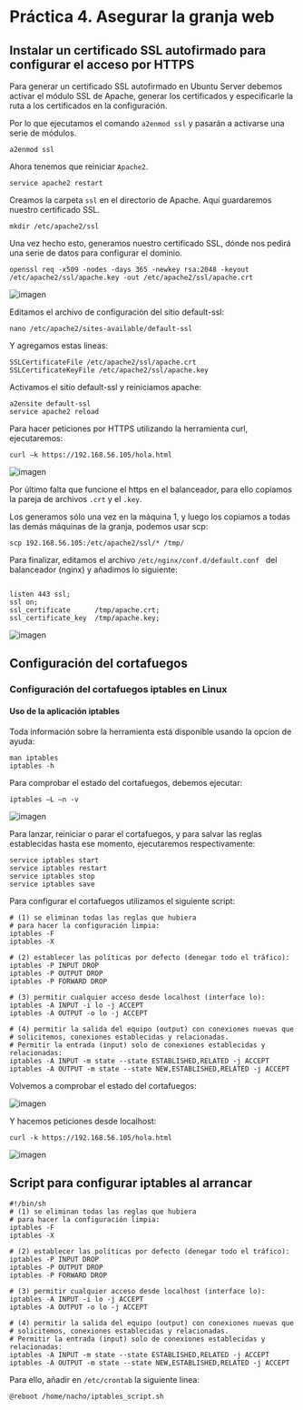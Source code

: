 # Práctica 4. Asegurar la granja web

## Instalar un certificado SSL autofirmado para configurar el acceso por HTTPS

Para generar un certificado SSL autofirmado en Ubuntu Server debemos activar el módulo SSL de Apache, generar los certificados y especificarle la ruta a los certificados en la configuración.

Por lo que ejecutamos el comando `a2enmod ssl` y pasarán a activarse una serie de módulos.

```
a2enmod ssl
```

Ahora tenemos que reiniciar `Apache2`.

```
service apache2 restart
```

Creamos la carpeta `ssl` en el directorio de Apache. Aquí guardaremos nuestro certificado SSL.

```
mkdir /etc/apache2/ssl
```

Una vez hecho esto, generamos nuestro certificado SSL, dónde nos pedirá una serie de datos para configurar el dominio.

```
openssl req -x509 -nodes -days 365 -newkey rsa:2048 -keyout /etc/apache2/ssl/apache.key -out /etc/apache2/ssl/apache.crt
```

![imagen](https://github.com/nachoirurita/SWAP/blob/master/Prácticas/P4/Capturas/captura1.png)

Editamos el archivo de configuración del sitio default-ssl:

```
nano /etc/apache2/sites-available/default-ssl
```

Y agregamos estas lineas: 

```
SSLCertificateFile /etc/apache2/ssl/apache.crt 
SSLCertificateKeyFile /etc/apache2/ssl/apache.key
```

Activamos el sitio default-ssl y reiniciamos apache:

```
a2ensite default-ssl 
service apache2 reload
```

Para hacer peticiones por HTTPS utilizando la herramienta curl, ejecutaremos:

```
curl –k https://192.168.56.105/hola.html
```

![imagen](https://github.com/nachoirurita/SWAP/blob/master/Prácticas/P4/Capturas/captura2.png)

Por último falta que funcione el https en el balanceador, para ello copiamos la pareja de archivos `.crt` y el `.key`.

Los generamos sólo una vez en la máquina 1, y luego los copiamos a todas las demás máquinas de la granja, podemos usar scp:

```
scp 192.168.56.105:/etc/apache2/ssl/* /tmp/
``` 

Para finalizar, editamos el archivo `/etc/nginx/conf.d/default.conf ` del balanceador (nginx) y añadimos lo siguiente:

```

listen 443 ssl;
ssl on;
ssl_certificate      /tmp/apache.crt;
ssl_certificate_key  /tmp/apache.key;
```

![imagen](https://github.com/nachoirurita/SWAP/blob/master/Prácticas/P4/Capturas/captura6.png)

## Configuración del cortafuegos

### Configuración del cortafuegos iptables en Linux

#### Uso de la aplicación iptables

Toda información sobre la herramienta está disponible usando la opcion de ayuda:

```
man iptables
iptables -h
```

Para comprobar el estado del cortafuegos, debemos ejecutar:

```
iptables –L –n -v
```

![imagen](https://github.com/nachoirurita/SWAP/blob/master/Prácticas/P4/Capturas/captura3.png)

Para lanzar, reiniciar o parar el cortafuegos, y para salvar las reglas establecidas hasta ese momento, ejecutaremos respectivamente:

```
service iptables start
service iptables restart
service iptables stop 
service iptables save
```

Para configurar el cortafuegos utilizamos el siguiente script:

```
# (1) se eliminan todas las reglas que hubiera 
# para hacer la configuración limpia:
iptables -F
iptables -X

# (2) establecer las políticas por defecto (denegar todo el tráfico): 
iptables -P INPUT DROP
iptables -P OUTPUT DROP 
iptables -P FORWARD DROP

# (3) permitir cualquier acceso desde localhost (interface lo): 
iptables -A INPUT -i lo -j ACCEPT
iptables -A OUTPUT -o lo -j ACCEPT

# (4) permitir la salida del equipo (output) con conexiones nuevas que 
# solicitemos, conexiones establecidas y relacionadas. 
# Permitir la entrada (input) solo de conexiones establecidas y relacionadas: 
iptables -A INPUT -m state --state ESTABLISHED,RELATED -j ACCEPT 
iptables -A OUTPUT -m state --state NEW,ESTABLISHED,RELATED -j ACCEPT
```

Volvemos a comprobar el estado del cortafuegos:

![imagen](https://github.com/nachoirurita/SWAP/blob/master/Prácticas/P4/Capturas/captura4.png)

Y hacemos peticiones desde localhost:

```
curl -k https://192.168.56.105/hola.html
```

![imagen](https://github.com/nachoirurita/SWAP/blob/master/Prácticas/P4/Capturas/captura5.png)

## Script para configurar iptables al arrancar

```
#!/bin/sh
# (1) se eliminan todas las reglas que hubiera 
# para hacer la configuración limpia:
iptables -F
iptables -X

# (2) establecer las políticas por defecto (denegar todo el tráfico): 
iptables -P INPUT DROP
iptables -P OUTPUT DROP 
iptables -P FORWARD DROP

# (3) permitir cualquier acceso desde localhost (interface lo): 
iptables -A INPUT -i lo -j ACCEPT
iptables -A OUTPUT -o lo -j ACCEPT

# (4) permitir la salida del equipo (output) con conexiones nuevas que 
# solicitemos, conexiones establecidas y relacionadas. 
# Permitir la entrada (input) solo de conexiones establecidas y relacionadas: 
iptables -A INPUT -m state --state ESTABLISHED,RELATED -j ACCEPT 
iptables -A OUTPUT -m state --state NEW,ESTABLISHED,RELATED -j ACCEPT
```

Para ello, añadir en `/etc/crontab` la siguiente linea:

```
@reboot /home/nacho/iptables_script.sh
```